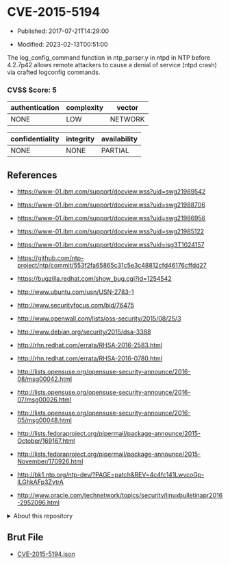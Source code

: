 # CVE-2015-5194

- Published: 2017-07-21T14:29:00

- Modified: 2023-02-13T00:51:00

The log_config_command function in ntp_parser.y in ntpd in NTP before 4.2.7p42 allows remote attackers to cause a denial of service (ntpd crash) via crafted logconfig commands.

### CVSS Score: **5**

| authentication | complexity | vector |
| --- | --- | --- |
| NONE | LOW | NETWORK |

| confidentiality | integrity | availability |
| --- | --- | --- |
| NONE | NONE | PARTIAL |

## References

* https://www-01.ibm.com/support/docview.wss?uid=swg21989542

* https://www-01.ibm.com/support/docview.wss?uid=swg21988706

* https://www-01.ibm.com/support/docview.wss?uid=swg21986956

* https://www-01.ibm.com/support/docview.wss?uid=swg21985122

* https://www-01.ibm.com/support/docview.wss?uid=isg3T1024157

* https://github.com/ntp-project/ntp/commit/553f2fa65865c31c5e3c48812cfd46176cffdd27

* https://bugzilla.redhat.com/show_bug.cgi?id=1254542

* http://www.ubuntu.com/usn/USN-2783-1

* http://www.securityfocus.com/bid/76475

* http://www.openwall.com/lists/oss-security/2015/08/25/3

* http://www.debian.org/security/2015/dsa-3388

* http://rhn.redhat.com/errata/RHSA-2016-2583.html

* http://rhn.redhat.com/errata/RHSA-2016-0780.html

* http://lists.opensuse.org/opensuse-security-announce/2016-08/msg00042.html

* http://lists.opensuse.org/opensuse-security-announce/2016-07/msg00026.html

* http://lists.opensuse.org/opensuse-security-announce/2016-05/msg00048.html

* http://lists.fedoraproject.org/pipermail/package-announce/2015-October/169167.html

* http://lists.fedoraproject.org/pipermail/package-announce/2015-November/170926.html

* http://bk1.ntp.org/ntp-dev/?PAGE=patch&REV=4c4fc141LwvcoGp-lLGhkAFp3ZvtrA

* http://www.oracle.com/technetwork/topics/security/linuxbulletinapr2016-2952096.html

<details>
<summary>About this repository</summary> 

  This repository is part of the project [Live Hack CVE](https://github.com/Live-Hack-CVE). Main website can be found [www.live-hack.org](https://www.live-hack.org) 
  
  Made by [Sn0wAlice](https://github.com/Sn0wAlice) for the people that care about security and need to have a feed of the latest CVEs. Hope you enjoy it, don't forget to star the repo and follow me on [Twitter](https://twitter.com/Sn0wAlice) and [Github](https://github.com/Sn0wAlice). And that is my [personnal website](https://www.alice-snow.me/)

  - [Home Page](https://github.com/Live-Hack-CVE)
  - [Framework](https://github.com/Live-Hack-CVE/cve-framework)
  - [CVE database](https://github.com/Live-Hack-CVE/full_database)
  - [Changelog](https://github.com/Live-Hack-CVE/Changelog)
</details>

## Brut File

* [CVE-2015-5194.json](https://raw.githubusercontent.com/Live-Hack-CVE/full_database/main/cves/2015/CVE-2015-5194.json)

